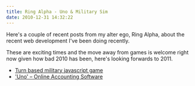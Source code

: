 ```yaml
---
title: Ring Alpha - Uno & Military Sim
date: 2010-12-31 14:32:22
---
```


Here's a couple of recent posts from my alter ego, Ring Alpha, about the
recent web development I've been doing recently.

These are exciting times and the move away from games is welcome right
now given how bad 2010 has been, here's looking forwards to 2011.

- [Turn based military javascript
  game](http://ringalpha.com/blog/contract-turn-based-military-javascript-game/)
- ['Uno' – Online Accounting
  Software](http://ringalpha.com/blog/contract-uno-online-accounting-software/)
